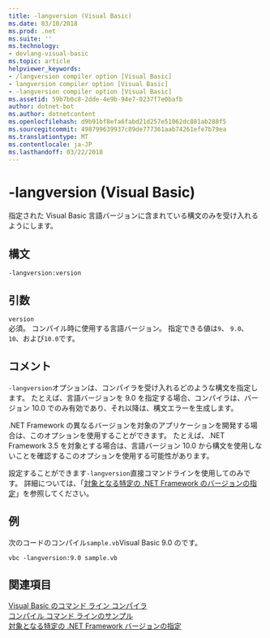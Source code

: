 ```yaml
---
title: -langversion (Visual Basic)
ms.date: 03/10/2018
ms.prod: .net
ms.suite: ''
ms.technology:
- devlang-visual-basic
ms.topic: article
helpviewer_keywords:
- /langversion compiler option [Visual Basic]
- langversion compiler option [Visual Basic]
- -langversion compiler option [Visual Basic]
ms.assetid: 59b7b0c8-2dde-4e9b-94e7-0237f7e0bafb
author: dotnet-bot
ms.author: dotnetcontent
ms.openlocfilehash: d9b91bf8efa6fabd21d257e51062dc881ab288f5
ms.sourcegitcommit: 498799639937c89de777361aab74261efe7b79ea
ms.translationtype: MT
ms.contentlocale: ja-JP
ms.lasthandoff: 03/22/2018
---
```

# <a name="-langversion-visual-basic"></a>-langversion (Visual Basic)
指定された Visual Basic 言語バージョンに含まれている構文のみを受け入れるようにします。  
  
## <a name="syntax"></a>構文  
  
```  
-langversion:version  
```  
  
## <a name="arguments"></a>引数  
 `version`  
 必須。 コンパイル時に使用する言語バージョン。 指定できる値は`9`、 `9.0`、 `10`、および`10.0`です。  
  
## <a name="remarks"></a>コメント  
 `-langversion`オプションは、コンパイラを受け入れるどのような構文を指定します。 たとえば、言語バージョンを 9.0 を指定する場合、コンパイラは、バージョン 10.0 でのみ有効であり、それ以降は、構文エラーを生成します。  
  
 .NET Framework の異なるバージョンを対象のアプリケーションを開発する場合は、このオプションを使用することができます。 たとえば、.NET Framework 3.5 を対象とする場合は、言語バージョン 10.0 から構文を使用しないことを確認するこのオプションを使用する可能性があります。  
  
 設定することができます`-langversion`直接コマンドラインを使用してのみです。 詳細については、「[対象となる特定の .NET Framework のバージョンの指定](/visualstudio/ide/targeting-a-specific-dotnet-framework-version)」を参照してください。  
  
## <a name="example"></a>例  
 次のコードのコンパイル`sample.vb`Visual Basic 9.0 のです。  
  
```console  
vbc -langversion:9.0 sample.vb  
```  
  
## <a name="see-also"></a>関連項目  
 [Visual Basic のコマンド ライン コンパイラ](../../../visual-basic/reference/command-line-compiler/index.md)  
 [コンパイル コマンド ラインのサンプル](../../../visual-basic/reference/command-line-compiler/sample-compilation-command-lines.md)  
 [対象となる特定の .NET Framework バージョンの指定](/visualstudio/ide/targeting-a-specific-dotnet-framework-version)
